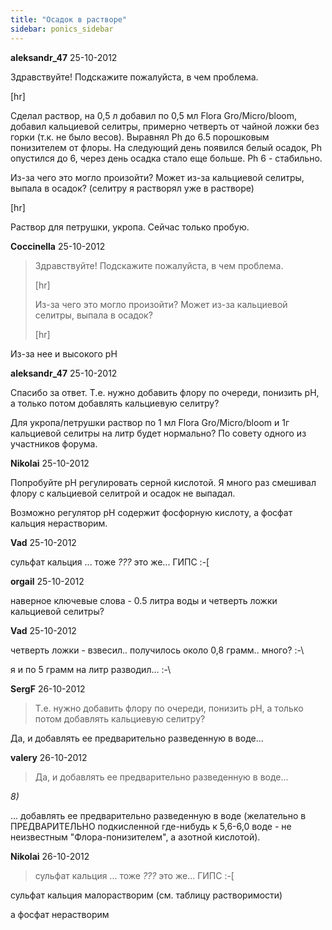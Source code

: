 ```yaml
---
title: "Осадок в растворе"
sidebar: ponics_sidebar
---
```


**aleksandr_47** 25-10-2012

Здравствуйте! Подскажите пожалуйста, в чем проблема.

[hr]

Сделал раствор, на 0,5 л добавил по 0,5 мл Flora Gro/Micro/bloom, добавил кальциевой селитры, примерно четверть от чайной ложки без горки (т.к. не было весов). Выравнял Ph до 6.5 порошковым понизителем от флоры. На следующий день появился белый осадок, Ph опустился до 6, через день осадка стало еще больше. Ph 6 - стабильно. 

Из-за чего это могло произойти? Может из-за кальциевой селитры, выпала в осадок? (селитру я растворял уже в растворе) 

[hr]

Раствор для петрушки, укропа. Сейчас только пробую.


**Coccinella** 25-10-2012

> Здравствуйте! Подскажите пожалуйста, в чем проблема.
> 
> [hr]
> 
> Из-за чего это могло произойти? Может из-за кальциевой селитры, выпала в осадок? 
> 
> [hr]

Из-за нее и высокого рН


**aleksandr_47** 25-10-2012

Спасибо за ответ. Т.е. нужно добавить флору по очереди, понизить pH, а только потом добавлять кальциевую селитру? 

Для укропа/петрушки раствор по 1 мл Flora Gro/Micro/bloom и 1г кальциевой селитры на литр будет нормально? По совету одного из участников форума.


**Nikolai** 25-10-2012

Попробуйте pH регулировать серной кислотой. Я много раз смешивал флору с кальциевой селитрой и осадок не выпадал.

Возможно регулятор pH содержит фосфорную кислоту, а фосфат кальция нерастворим. 


**Vad** 25-10-2012

сульфат кальция ... тоже *???* это же... ГИПС :-[


**orgail** 25-10-2012

наверное ключевые слова - 0.5 литра воды и четверть ложки кальциевой селитры? 


**Vad** 25-10-2012

 четверть ложки - взвесил.. получилось около 0,8 грамм.. много? :-\

я и по 5 грамм на литр разводил... :-\


**SergF** 26-10-2012

> Т.е. нужно добавить флору по очереди, понизить pH, а только потом добавлять кальциевую селитру? 

Да, и добавлять ее предварительно разведенную в воде...


**valery** 26-10-2012

> Да, и добавлять ее предварительно разведенную в воде...

*8)*

... добавлять ее предварительно разведенную в воде (желательно в ПРЕДВАРИТЕЛЬНО подкисленной где-нибудь к 5,6-6,0 воде - не неизвестным "Флора-понизителем", а азотной кислотой).


**Nikolai** 26-10-2012

> сульфат кальция ... тоже *???* это же... ГИПС :-[

сульфат кальция малорастворим (см. таблицу растворимости)

а фосфат нерастворим


